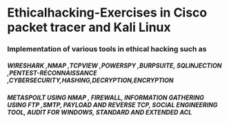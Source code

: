 # Ethicalhacking-Exercises in Cisco packet tracer and Kali Linux

<h3> Implementation of various tools in ethical hacking such as </h3>

<h5> WIRESHARK ,NMAP ,TCPVIEW ,POWERSPY ,BURPSUITE, SQLINJECTION ,PENTEST-RECONNAISSANCE ,CYBERSECURITY,HASHING,DECRYPTION,ENCRYPTION </h5>

<h5> METASPOILT USING NMAP , FIREWALL, INFORMATION GATHERING USING FTP ,SMTP, PAYLOAD AND REVERSE TCP, SOCIAL ENGINEERING TOOL, AUDIT FOR WINDOWS, STANDARD AND EXTENDED ACL</h5>
